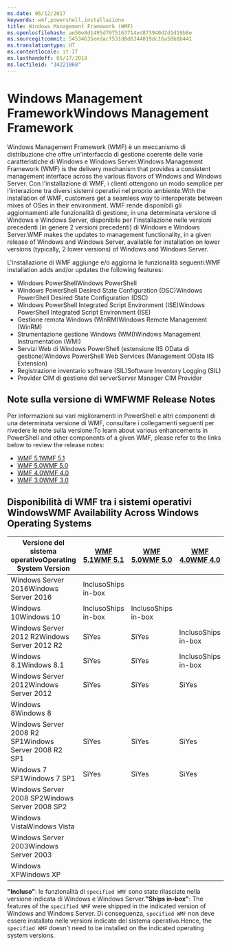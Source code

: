 ```yaml
---
ms.date: 06/12/2017
keywords: wmf,powershell,installazione
title: Windows Management Framework (WMF)
ms.openlocfilehash: ae50e8d1495d7075163714ed873940d2d1d19b8e
ms.sourcegitcommit: 54534635eedacf531d8d6344019dc16a50b8b441
ms.translationtype: HT
ms.contentlocale: it-IT
ms.lasthandoff: 05/17/2018
ms.locfileid: "34221868"
---
```

# <a name="windows-management-framework"></a><span data-ttu-id="f13f7-103">Windows Management Framework</span><span class="sxs-lookup"><span data-stu-id="f13f7-103">Windows Management Framework</span></span>

<span data-ttu-id="f13f7-104">Windows Management Framework (WMF) è un meccanismo di distribuzione che offre un'interfaccia di gestione coerente delle varie caratteristiche di Windows e Windows Server.</span><span class="sxs-lookup"><span data-stu-id="f13f7-104">Windows Management Framework (WMF) is the delivery mechanism that provides a consistent management interface across the various flavors of Windows and Windows Server.</span></span>
<span data-ttu-id="f13f7-105">Con l'installazione di WMF, i clienti ottengono un modo semplice per l'interazione tra diversi sistemi operativi nel proprio ambiente.</span><span class="sxs-lookup"><span data-stu-id="f13f7-105">With the installation of WMF, customers get a seamless way to interoperate between mixes of OSes in their environment.</span></span>
<span data-ttu-id="f13f7-106">WMF rende disponibili gli aggiornamenti alle funzionalità di gestione, in una determinata versione di Windows e Windows Server, disponibile per l'installazione nelle versioni precedenti (in genere 2 versioni precedenti) di Windows e Windows Server.</span><span class="sxs-lookup"><span data-stu-id="f13f7-106">WMF makes the updates to management functionality, in a given release of Windows and Windows Server, available for installation on lower versions (typically, 2 lower versions) of Windows and Windows Server.</span></span>

<span data-ttu-id="f13f7-107">L'installazione di WMF aggiunge e/o aggiorna le funzionalità seguenti:</span><span class="sxs-lookup"><span data-stu-id="f13f7-107">WMF installation adds and/or updates the following features:</span></span>

- <span data-ttu-id="f13f7-108">Windows PowerShell</span><span class="sxs-lookup"><span data-stu-id="f13f7-108">Windows PowerShell</span></span>
- <span data-ttu-id="f13f7-109">Windows PowerShell Desired State Configuration (DSC)</span><span class="sxs-lookup"><span data-stu-id="f13f7-109">Windows PowerShell Desired State Configuration (DSC)</span></span>
- <span data-ttu-id="f13f7-110">Windows PowerShell Integrated Script Environment (ISE)</span><span class="sxs-lookup"><span data-stu-id="f13f7-110">Windows PowerShell Integrated Script Environment (ISE)</span></span>
- <span data-ttu-id="f13f7-111">Gestione remota Windows (WinRM)</span><span class="sxs-lookup"><span data-stu-id="f13f7-111">Windows Remote Management (WinRM)</span></span>
- <span data-ttu-id="f13f7-112">Strumentazione gestione Windows (WMI)</span><span class="sxs-lookup"><span data-stu-id="f13f7-112">Windows Management Instrumentation (WMI)</span></span>
- <span data-ttu-id="f13f7-113">Servizi Web di Windows PowerShell (estensione IIS OData di gestione)</span><span class="sxs-lookup"><span data-stu-id="f13f7-113">Windows PowerShell Web Services (Management OData IIS Extension)</span></span>
- <span data-ttu-id="f13f7-114">Registrazione inventario software (SIL)</span><span class="sxs-lookup"><span data-stu-id="f13f7-114">Software Inventory Logging (SIL)</span></span>
- <span data-ttu-id="f13f7-115">Provider CIM di gestione del server</span><span class="sxs-lookup"><span data-stu-id="f13f7-115">Server Manager CIM Provider</span></span>

## <a name="wmf-release-notes"></a><span data-ttu-id="f13f7-116">Note sulla versione di WMF</span><span class="sxs-lookup"><span data-stu-id="f13f7-116">WMF Release Notes</span></span>

<span data-ttu-id="f13f7-117">Per informazioni sui vari miglioramenti in PowerShell e altri componenti di una determinata versione di WMF, consultare i collegamenti seguenti per rivedere le note sulla versione:</span><span class="sxs-lookup"><span data-stu-id="f13f7-117">To learn about various enhancements in PowerShell and other components of a given WMF, please refer to the links below to review the release notes:</span></span>

- [<span data-ttu-id="f13f7-118">WMF 5.1</span><span class="sxs-lookup"><span data-stu-id="f13f7-118">WMF 5.1</span></span>](5.1/release-notes.md)
- [<span data-ttu-id="f13f7-119">WMF 5.0</span><span class="sxs-lookup"><span data-stu-id="f13f7-119">WMF 5.0</span></span>](5.0/releasenotes.md)
- [<span data-ttu-id="f13f7-120">WMF 4.0</span><span class="sxs-lookup"><span data-stu-id="f13f7-120">WMF 4.0</span></span>](https://download.microsoft.com/download/3/D/6/3D61D262-8549-4769-A660-230B67E15B25/Windows%20Management%20Framework%204%200%20Release%20Notes.docx)
- [<span data-ttu-id="f13f7-121">WMF 3.0</span><span class="sxs-lookup"><span data-stu-id="f13f7-121">WMF 3.0</span></span>](https://download.microsoft.com/download/E/7/6/E76850B8-DA6E-4FF5-8CCE-A24FC513FD16/WMF%203%20Release%20Notes.docx)

## <a name="wmf-availability-across-windows-operating-systems"></a><span data-ttu-id="f13f7-122">Disponibilità di WMF tra i sistemi operativi Windows</span><span class="sxs-lookup"><span data-stu-id="f13f7-122">WMF Availability Across Windows Operating Systems</span></span>

| <span data-ttu-id="f13f7-123">Versione del sistema operativo</span><span class="sxs-lookup"><span data-stu-id="f13f7-123">Operating System Version</span></span> | [<span data-ttu-id="f13f7-124">WMF 5.1</span><span class="sxs-lookup"><span data-stu-id="f13f7-124">WMF 5.1</span></span>](https://aka.ms/wmf51download) | [<span data-ttu-id="f13f7-125">WMF 5.0</span><span class="sxs-lookup"><span data-stu-id="f13f7-125">WMF 5.0</span></span>](https://aka.ms/wmf5download) | [<span data-ttu-id="f13f7-126">WMF 4.0</span><span class="sxs-lookup"><span data-stu-id="f13f7-126">WMF 4.0</span></span>](https://aka.ms/wmf4download) |  [<span data-ttu-id="f13f7-127">WMF 3.0</span><span class="sxs-lookup"><span data-stu-id="f13f7-127">WMF 3.0</span></span>](https://aka.ms/wmf3download) | [<span data-ttu-id="f13f7-128">WMF 2.0</span><span class="sxs-lookup"><span data-stu-id="f13f7-128">WMF 2.0</span></span>](https://aka.ms/wmf2download) |
| ------------------------ | ----------- | ----------- | ----------- | ------------ |  ------------- |
| <span data-ttu-id="f13f7-129">Windows Server 2016</span><span class="sxs-lookup"><span data-stu-id="f13f7-129">Windows Server 2016</span></span> | <span data-ttu-id="f13f7-130">Incluso</span><span class="sxs-lookup"><span data-stu-id="f13f7-130">Ships in-box</span></span> |  |  |  |  |
| <span data-ttu-id="f13f7-131">Windows 10</span><span class="sxs-lookup"><span data-stu-id="f13f7-131">Windows 10</span></span> | <span data-ttu-id="f13f7-132">Incluso</span><span class="sxs-lookup"><span data-stu-id="f13f7-132">Ships in-box</span></span> | <span data-ttu-id="f13f7-133">Incluso</span><span class="sxs-lookup"><span data-stu-id="f13f7-133">Ships in-box</span></span>  | | | |
| <span data-ttu-id="f13f7-134">Windows Server 2012 R2</span><span class="sxs-lookup"><span data-stu-id="f13f7-134">Windows Server 2012 R2</span></span>| <span data-ttu-id="f13f7-135">Sì</span><span class="sxs-lookup"><span data-stu-id="f13f7-135">Yes</span></span> | <span data-ttu-id="f13f7-136">Sì</span><span class="sxs-lookup"><span data-stu-id="f13f7-136">Yes</span></span> | <span data-ttu-id="f13f7-137">Incluso</span><span class="sxs-lookup"><span data-stu-id="f13f7-137">Ships in-box</span></span> |  |  |
| <span data-ttu-id="f13f7-138">Windows 8.1</span><span class="sxs-lookup"><span data-stu-id="f13f7-138">Windows 8.1</span></span> | <span data-ttu-id="f13f7-139">Sì</span><span class="sxs-lookup"><span data-stu-id="f13f7-139">Yes</span></span> | <span data-ttu-id="f13f7-140">Sì</span><span class="sxs-lookup"><span data-stu-id="f13f7-140">Yes</span></span> |  <span data-ttu-id="f13f7-141">Incluso</span><span class="sxs-lookup"><span data-stu-id="f13f7-141">Ships in-box</span></span> |  |  |
| <span data-ttu-id="f13f7-142">Windows Server 2012</span><span class="sxs-lookup"><span data-stu-id="f13f7-142">Windows Server 2012</span></span> | <span data-ttu-id="f13f7-143">Sì</span><span class="sxs-lookup"><span data-stu-id="f13f7-143">Yes</span></span> | <span data-ttu-id="f13f7-144">Sì</span><span class="sxs-lookup"><span data-stu-id="f13f7-144">Yes</span></span> | <span data-ttu-id="f13f7-145">Sì</span><span class="sxs-lookup"><span data-stu-id="f13f7-145">Yes</span></span> |  <span data-ttu-id="f13f7-146">Incluso</span><span class="sxs-lookup"><span data-stu-id="f13f7-146">Ships in-box</span></span> | |
| <span data-ttu-id="f13f7-147">Windows 8</span><span class="sxs-lookup"><span data-stu-id="f13f7-147">Windows 8</span></span> |  |  |  | <span data-ttu-id="f13f7-148">Incluso</span><span class="sxs-lookup"><span data-stu-id="f13f7-148">Ships in-box</span></span> | |
| <span data-ttu-id="f13f7-149">Windows Server 2008 R2 SP1</span><span class="sxs-lookup"><span data-stu-id="f13f7-149">Windows Server 2008 R2 SP1</span></span> | <span data-ttu-id="f13f7-150">Sì</span><span class="sxs-lookup"><span data-stu-id="f13f7-150">Yes</span></span> | <span data-ttu-id="f13f7-151">Sì</span><span class="sxs-lookup"><span data-stu-id="f13f7-151">Yes</span></span> | <span data-ttu-id="f13f7-152">Sì</span><span class="sxs-lookup"><span data-stu-id="f13f7-152">Yes</span></span> |  <span data-ttu-id="f13f7-153">Sì</span><span class="sxs-lookup"><span data-stu-id="f13f7-153">Yes</span></span>| <span data-ttu-id="f13f7-154">Incluso</span><span class="sxs-lookup"><span data-stu-id="f13f7-154">Ships in-box</span></span> |
| <span data-ttu-id="f13f7-155">Windows 7 SP1</span><span class="sxs-lookup"><span data-stu-id="f13f7-155">Windows 7 SP1</span></span>  | <span data-ttu-id="f13f7-156">Sì</span><span class="sxs-lookup"><span data-stu-id="f13f7-156">Yes</span></span> | <span data-ttu-id="f13f7-157">Sì</span><span class="sxs-lookup"><span data-stu-id="f13f7-157">Yes</span></span> | <span data-ttu-id="f13f7-158">Sì</span><span class="sxs-lookup"><span data-stu-id="f13f7-158">Yes</span></span> | <span data-ttu-id="f13f7-159">Sì</span><span class="sxs-lookup"><span data-stu-id="f13f7-159">Yes</span></span> | <span data-ttu-id="f13f7-160">Incluso</span><span class="sxs-lookup"><span data-stu-id="f13f7-160">Ships in-box</span></span> |
| <span data-ttu-id="f13f7-161">Windows Server 2008 SP2</span><span class="sxs-lookup"><span data-stu-id="f13f7-161">Windows Server 2008 SP2</span></span> | | | | <span data-ttu-id="f13f7-162">Sì</span><span class="sxs-lookup"><span data-stu-id="f13f7-162">Yes</span></span> | <span data-ttu-id="f13f7-163">Sì</span><span class="sxs-lookup"><span data-stu-id="f13f7-163">Yes</span></span> |
| <span data-ttu-id="f13f7-164">Windows Vista</span><span class="sxs-lookup"><span data-stu-id="f13f7-164">Windows Vista</span></span> | | | | | <span data-ttu-id="f13f7-165">Sì</span><span class="sxs-lookup"><span data-stu-id="f13f7-165">Yes</span></span> |
| <span data-ttu-id="f13f7-166">Windows Server 2003</span><span class="sxs-lookup"><span data-stu-id="f13f7-166">Windows Server 2003</span></span>| | | |  | <span data-ttu-id="f13f7-167">Sì</span><span class="sxs-lookup"><span data-stu-id="f13f7-167">Yes</span></span> |
| <span data-ttu-id="f13f7-168">Windows XP</span><span class="sxs-lookup"><span data-stu-id="f13f7-168">Windows XP</span></span> | | | |  | <span data-ttu-id="f13f7-169">Sì</span><span class="sxs-lookup"><span data-stu-id="f13f7-169">Yes</span></span> |

<span data-ttu-id="f13f7-170">**"Incluso"**: le funzionalità di `specified WMF` sono state rilasciate nella versione indicata di Windows e Windows Server.</span><span class="sxs-lookup"><span data-stu-id="f13f7-170">**"Ships in-box"**: The features of the `specified WMF` were shipped in the indicated version of  Windows and Windows Server.</span></span>
<span data-ttu-id="f13f7-171">Di conseguenza, `specified WMF` non deve essere installato nelle versioni indicate del sistema operativo.</span><span class="sxs-lookup"><span data-stu-id="f13f7-171">Hence, the `specified WMF` doesn't need to be installed on the indicated operating system versions.</span></span>
